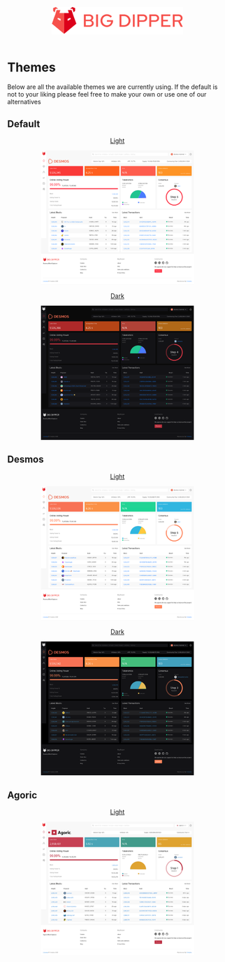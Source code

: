 <br><br>
<div align="center">
  <img src="./big-dipper-red.svg" width=300>
</div>
<br>

# Themes
Below are all the available themes we are currently using. If the default is not to your liking please feel free to make your own or use one of our alternatives

## Default
<div>
  <p align="center">
    <a href="./default/light.ts">
      Light
    <a>
  </p>
  <div align="center">
    <img src="./default/light.png" width=350>
  </div>
</div>

<div>
  <p align="center">
    <a href="./default/dark.ts">
      Dark
    <a>
  </p>
  <div align="center">
    <img src="./default/dark.png" width=350>
  </div>
</div>

## Desmos
<div>
  <p align="center">
    <a href="./desmos/light.ts">
      Light
    <a>
  </p>
  <div align="center">
    <img src="./desmos/light.png" width=350>
  </div>
</div>

<div>
  <p align="center">
    <a href="./desmos/dark.ts">
      Dark
    <a>
  </p>
  <div align="center">
    <img src="./desmos/dark.png" width=350>
  </div>
</div>

## Agoric
<div>
  <p align="center">
    <a href="./agoric/light.ts">
      Light
    <a>
  </p>
  <div align="center">
    <img src="./agoric/light.png" width=350>
  </div>
</div>
